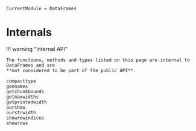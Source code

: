 ```@meta
CurrentModule = DataFrames
```

# Internals

!!! warning "Internal API"

    The functions, methods and types listed on this page are internal to DataFrames and are
    **not considered to be part of the public API**.

```@docs
compacttype
gennames
getchunkbounds
getmaxwidths
getprintedwidth
ourshow
ourstrwidth
showrowindices
showrows
```
